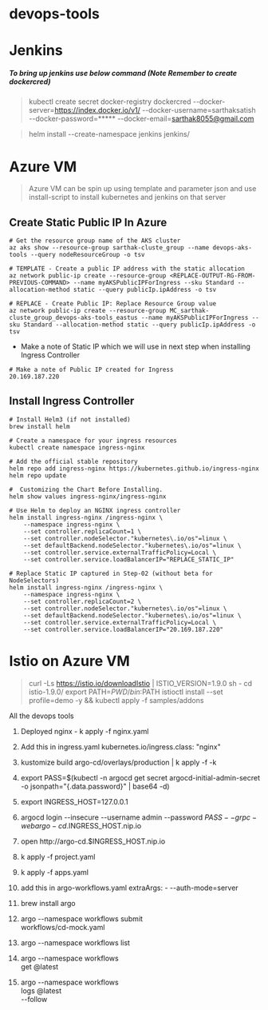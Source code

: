# devops-tools

# Jenkins
##### To bring up jenkins use below command (Note Remember to create dockercred)

> kubectl create secret docker-registry dockercred --docker-server=https://index.docker.io/v1/ --docker-username=sarthaksatish --docker-password=***** --docker-email=sarthak8055@gmail.com

> helm install --create-namespace jenkins jenkins/

# Azure VM
> Azure VM can be spin up using template and parameter json and use install-script to install kubernetes and jenkins on that server

## Create Static Public IP In Azure
```t
# Get the resource group name of the AKS cluster 
az aks show --resource-group sarthak-cluste_group --name devops-aks-tools --query nodeResourceGroup -o tsv

# TEMPLATE - Create a public IP address with the static allocation
az network public-ip create --resource-group <REPLACE-OUTPUT-RG-FROM-PREVIOUS-COMMAND> --name myAKSPublicIPForIngress --sku Standard --allocation-method static --query publicIp.ipAddress -o tsv

# REPLACE - Create Public IP: Replace Resource Group value
az network public-ip create --resource-group MC_sarthak-cluste_group_devops-aks-tools_eastus --name myAKSPublicIPForIngress --sku Standard --allocation-method static --query publicIp.ipAddress -o tsv
```
- Make a note of Static IP which we will use in next step when installing Ingress Controller
```t
# Make a note of Public IP created for Ingress
20.169.187.220
```

## Install Ingress Controller
```t
# Install Helm3 (if not installed)
brew install helm

# Create a namespace for your ingress resources
kubectl create namespace ingress-nginx

# Add the official stable repository
helm repo add ingress-nginx https://kubernetes.github.io/ingress-nginx
helm repo update

#  Customizing the Chart Before Installing. 
helm show values ingress-nginx/ingress-nginx

# Use Helm to deploy an NGINX ingress controller
helm install ingress-nginx /ingress-nginx \
    --namespace ingress-nginx \
    --set controller.replicaCount=1 \
    --set controller.nodeSelector."kubernetes\.io/os"=linux \
    --set defaultBackend.nodeSelector."kubernetes\.io/os"=linux \
    --set controller.service.externalTrafficPolicy=Local \
    --set controller.service.loadBalancerIP="REPLACE_STATIC_IP" 

# Replace Static IP captured in Step-02 (without beta for NodeSelectors)
helm install ingress-nginx /ingress-nginx \
    --namespace ingress-nginx \
    --set controller.replicaCount=2 \
    --set controller.nodeSelector."kubernetes\.io/os"=linux \
    --set defaultBackend.nodeSelector."kubernetes\.io/os"=linux \
    --set controller.service.externalTrafficPolicy=Local \
    --set controller.service.loadBalancerIP="20.169.187.220"    
```

# Istio on Azure VM

> curl -Ls https://istio.io/downloadIstio | ISTIO_VERSION=1.9.0 sh -
> cd istio-1.9.0/
> export PATH=$PWD/bin:$PATH
> istioctl install --set profile=demo -y && kubectl apply -f samples/addons


All the devops tools

1. Deployed nginx - k apply -f nginx.yaml
2. Add this in ingress.yaml kubernetes.io/ingress.class: "nginx"
3. kustomize build argo-cd/overlays/production | k apply -f -k
4. export PASS=$(kubectl -n argocd get secret argocd-initial-admin-secret -o jsonpath="{.data.password}" | base64 -d)
5. export INGRESS_HOST=127.0.0.1
6. argocd login --insecure --username admin --password $PASS --grpc-web argo-cd.$INGRESS_HOST.nip.io
7. open http://argo-cd.$INGRESS_HOST.nip.io
8. k apply -f project.yaml
9. k apply -f apps.yaml
10. add this in argo-workflows.yaml extraArgs: - --auth-mode=server
11. brew install argo

12. argo --namespace workflows submit \
    workflows/cd-mock.yaml

13. argo --namespace workflows list

14. argo --namespace workflows \
    get @latest

15. argo --namespace workflows \
    logs @latest \
    --follow

